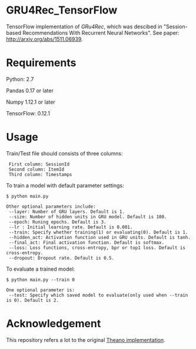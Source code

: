 # GRU4Rec_TensorFlow
TensorFlow implementation of *GRu4Rec*, which was descibed in "Session-based Recommendations With Recurrent Neural Networks". See paper: http://arxiv.org/abs/1511.06939. 

# Requirements
Python: 2.7

Pandas 0.17 or later

Numpy 1.12.1 or later

TensorFlow: 0.12.1

# Usage
Train/Test file should consists of three columns:   

     First column: SessionId  
     Second column: ItemId  
     Third column: Timestamps

To train a model with default parameter settings:

    $ python main.py    

    Other optional parameters include:   
     --layer: Number of GRU layers. Default is 1.  
     --size: Number of hidden units in GRU model. Default is 100.   
     --epoch: Runing epochs. Default is 3.   
     --lr : Initial learning rate. Default is 0.001.   
     --train: Specify whether training(1) or evaluating(0). Default is 1.   
     --hidden_act: Activation function used in GRU units. Default is tanh.   
     --final_act: Final activation function. Default is softmax.    
     --loss: Loss functions, cross-entropy, bpr or top1 loss. Default is cross-entropy.      
     --dropout: Dropout rate. Default is 0.5.

To evaluate a trained model:

    $ python main.py --train 0
    
    One optional parameter is:    
     --test: Specify which saved model to evaluate(only used when --train is 0). Default is 2.

# Acknowledgement
This repository refers a lot to the original [Theano implementation](https://github.com/hidasib/GRU4Rec).
